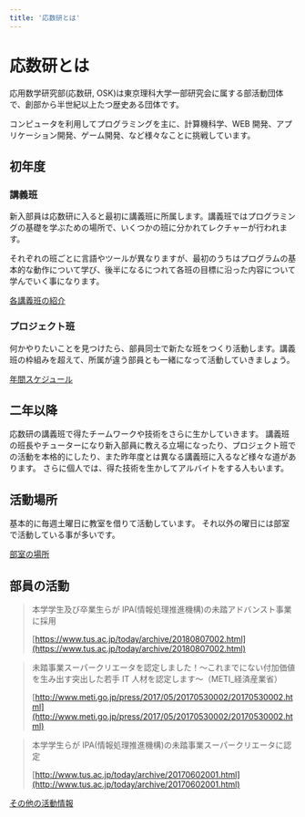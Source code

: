 ```yaml
---
title: '応数研とは'
---
```


# 応数研とは

応用数学研究部(応数研, OSK)は東京理科大学一部研究会に属する部活動団体で、創部から半世紀以上たつ歴史ある団体です。

コンピュータを利用してプログラミングを主に、計算機科学、WEB 開発、アプリケーション開発、ゲーム開発、など様々なことに挑戦しています。

## 初年度

### 講義班

新入部員は応数研に入ると最初に講義班に所属します。講義班ではプログラミングの基礎を学ぶための場所で、いくつかの班に分かれてレクチャーが行われます。

それぞれの班ごとに言語やツールが異なりますが、最初のうちはプログラムの基本的な動作について学び、後半になるにつれて各班の目標に沿った内容について学んでいく事になります。

[各講義班の紹介](#page/2020/lecture?pretty)

### プロジェクト班

何かやりたいことを見つけたら、部員同士で新たな班をつくり活動します。講義班の枠組みを超えて、所属が違う部員とも一緒になって活動していきましょう。

[年間スケジュール](#page/main/schedule?pretty)

## 二年以降

応数研の講義班で得たチームワークや技術をさらに生かしていきます。
講義班の班長やチューターになり新入部員に教える立場になったり、プロジェクト班での活動を本格的にしたり、また昨年度とは異なる講義班に入るなど様々な道があります。
さらに個人では、得た技術を生かしてアルバイトをする人もいます。

## 活動場所

基本的に毎週土曜日に教室を借りて活動しています。
それ以外の曜日には部室で活動している事が多いです。

[部室の場所](#contact?pretty)

## 部員の活動

> 本学学生及び卒業生らが IPA(情報処理推進機構)の未踏アドバンスト事業に採用
>
> [https://www.tus.ac.jp/today/archive/20180807002.html](https://www.tus.ac.jp/today/archive/20180807002.html)

> 未踏事業スーパークリエータを認定しました！～これまでにない付加価値を生み出す突出した若手 IT 人材を認定します～（METI\_経済産業省）
>
> [http://www.meti.go.jp/press/2017/05/20170530002/20170530002.html](http://www.meti.go.jp/press/2017/05/20170530002/20170530002.html)

> 本学学生らが IPA(情報処理推進機構)の未踏事業スーパークリエータに認定
>
> [http://www.tus.ac.jp/today/archive/20170602001.html](http://www.tus.ac.jp/today/archive/20170602001.html)

[その他の活動情報](#page/main/news?pretty)
